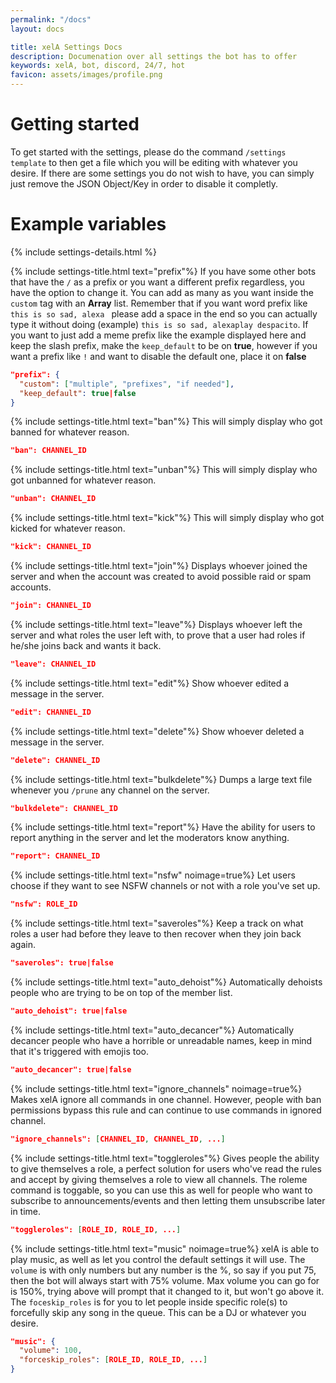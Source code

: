 ```yaml
---
permalink: "/docs"
layout: docs

title: xelA Settings Docs
description: Documenation over all settings the bot has to offer
keywords: xelA, bot, discord, 24/7, hot
favicon: assets/images/profile.png
---
```

# Getting started
To get started with the settings, please do the command `/settings template` to then get a file which you will be editing with whatever you desire.
If there are some settings you do not wish to have, you can simply just remove the JSON Object/Key in order to disable it completly.

# Example variables
{% include settings-details.html %}

{% include settings-title.html text="prefix"%}
If you have some other bots that have the `/` as a prefix or you want a different prefix regardless, you have the option to change it.
You can add as many as you want inside the `custom` tag with an **Array** list. Remember that if you want word prefix like `this is so sad, alexa ` please add a space in the end so you can actually type it without doing (example) `this is so sad, alexaplay despacito`. If you want to just add a meme prefix like the example displayed here and keep the slash prefix, make the `keep_default` to be on **true**, however if you want a prefix like `!` and want to disable the default one, place it on **false**
```json
"prefix": {
  "custom": ["multiple", "prefixes", "if needed"],
  "keep_default": true|false
}
```

{% include settings-title.html text="ban"%}
This will simply display who got banned for whatever reason.
```json
"ban": CHANNEL_ID
```

{% include settings-title.html text="unban"%}
This will simply display who got unbanned for whatever reason.
```json
"unban": CHANNEL_ID
```

{% include settings-title.html text="kick"%}
This will simply display who got kicked for whatever reason.
```json
"kick": CHANNEL_ID
```

{% include settings-title.html text="join"%}
Displays whoever joined the server and when the account was created to avoid possible raid or spam accounts.
```json
"join": CHANNEL_ID
```

{% include settings-title.html text="leave"%}
Displays whoever left the server and what roles the user left with, to prove that a user had roles if he/she joins back and wants it back.
```json
"leave": CHANNEL_ID
```

{% include settings-title.html text="edit"%}
Show whoever edited a message in the server.
```json
"edit": CHANNEL_ID
```

{% include settings-title.html text="delete"%}
Show whoever deleted a message in the server.
```json
"delete": CHANNEL_ID
```

{% include settings-title.html text="bulkdelete"%}
Dumps a large text file whenever you `/prune` any channel on the server.
```json
"bulkdelete": CHANNEL_ID
```

{% include settings-title.html text="report"%}
Have the ability for users to report anything in the server and let the moderators know anything.
```json
"report": CHANNEL_ID
```

{% include settings-title.html text="nsfw" noimage=true%}
Let users choose if they want to see NSFW channels or not with a role you've set up.
```json
"nsfw": ROLE_ID
```

{% include settings-title.html text="saveroles"%}
Keep a track on what roles a user had before they leave to then recover when they join back again.
```json
"saveroles": true|false
```

{% include settings-title.html text="auto_dehoist"%}
Automatically dehoists people who are trying to be on top of the member list.
```json
"auto_dehoist": true|false
```

{% include settings-title.html text="auto_decancer"%}
Automatically decancer people who have a horrible or unreadable names, keep in mind that it's triggered with emojis too.
```json
"auto_decancer": true|false
```

{% include settings-title.html text="ignore_channels" noimage=true%}
Makes xelA ignore all commands in one channel.
However, people with ban permissions bypass this rule and can continue to use commands in ignored channel.
```json
"ignore_channels": [CHANNEL_ID, CHANNEL_ID, ...]
```

{% include settings-title.html text="toggleroles"%}
Gives people the ability to give themselves a role, a perfect solution for users who've read the rules and accept by giving themselves a role to view all channels. The roleme command is toggable, so you can use this as well for people who want to subscribe to announcements/events and then letting them unsubscribe later in time.
```json
"toggleroles": [ROLE_ID, ROLE_ID, ...]
```

{% include settings-title.html text="music" noimage=true%}
xelA is able to play music, as well as let you control the default settings it will use. The `volume` is with only numbers but any number is the %, so say if you put 75, then the bot will always start with 75% volume. Max volume you can go for is 150%, trying above will prompt that it changed to it, but won't go above it. The `foceskip_roles` is for you to let people inside specific role(s) to forcefully skip any song in the queue. This can be a DJ or whatever you desire.
```json
"music": {
  "volume": 100,
  "forceskip_roles": [ROLE_ID, ROLE_ID, ...]
}
```
